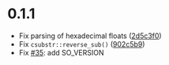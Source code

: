 # 0.1.1

- Fix parsing of hexadecimal floats ([2d5c3f0](https://github.com/biojppm/c4core/commits/2d5c3f0))
- Fix `csubstr::reverse_sub()` ([902c5b9](https://github.com/biojppm/c4core/commits/902c5b9))
- Fix [#35](https://github.com/biojppm/c4core/issues/35): add SO_VERSION
